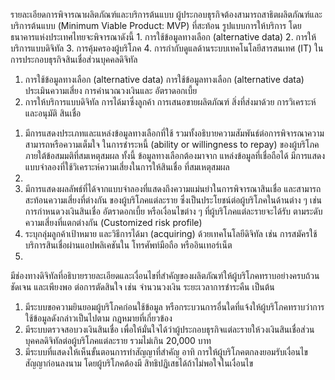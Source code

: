 รายละเอียดการพิจารณาผลิตภัณฑ์และบริการต้นแบบ
ผู้ประกอบธุรกิจต้องสามารถสาธิตผลิตภัณฑ์และบริการต้นแบบ (Minimum Viable Product: MVP) ที่สะท้อน
รูปแบบการให้บริการ โดยธนาคารแห่งประเทศไทยจะพิจารณาดังนี้ 1. การใช้ข้อมูลทางเลือก (alternative data) 2. การให้บริการแบบดิจิทัล 3. การคุ้มครองผู้บริโภค
4. การกำกับดูแลด้านระบบเทคโนโลยีสารสนเทศ (IT)
ในการประกอบธุรกิจสินเชื่อส่วนบุคคลดิจิทัล
1. การใช้ข้อมูลทางเลือก (alternative data)
การใช้ข้อมูลทางเลือก
(alternative data)
ประเมินความเสี่ยง
การคำนวณวงเงินและ
อัตราดอกเบี้ย
2. การให้บริการแบบดิจิทัล
การได้มาซึ่งลูกค้า
การเสนอขายผลิตภัณฑ์
สิ่งที่ส่งมาด้วย
การวิเคราะห์และอนุมัติ
สินเชื่อ
1) มีการแสดงประเภทและแหล่งข้อมูลทางเลือกที่ใช้ รวมทั้งอธิบายความสัมพันธ์ต่อการพิจารณาความสามารถหรือความเต็มใจ
ในการชำระหนี้ (ability or willingness to repay) ของผู้บริโภค ภายใต้ข้อสมมติที่สมเหตุสมผล ทั้งนี้ ข้อมูลทางเลือกต้องมาจาก
แหล่งข้อมูลที่เชื่อถือได้
มีการแสดงแบบจำลองที่ใช้วิเคราะห์ความเสี่ยงในการให้สินเชื่อ ที่สมเหตุสมผล
1)
2) มีการแสดงผลลัพธ์ที่ได้จากแบบจำลองที่แสดงถึงความแม่นยำในการพิจารณาสินเชื่อ และสามารถสะท้อนความเสี่ยงที่ต่างกัน
ของผู้บริโภคแต่ละราย ซึ่งเป็นประโยชน์ต่อผู้บริโภคในด้านต่าง ๆ เช่น การกำหนดวงเงินสินเชื่อ อัตราดอกเบี้ย หรือเงื่อนไขต่าง ๆ
ที่ผู้บริโภคแต่ละรายจะได้รับ ตามระดับความเสี่ยงที่แตกต่างกัน (Customized risk profile)
1) ระบุกลุ่มลูกค้าเป้าหมาย และวิธีการได้มา (acquiring) ด้วยเทคโนโลยีดิจิทัล เช่น การสมัครใช้บริการสินเชื่อผ่านแอปพลิเคชันใน
โทรศัพท์มือถือ หรืออินเทอร์เน็ต
1)
มีช่องทางดิจิทัลที่อธิบายรายละเอียดและเงื่อนไขที่สำคัญของผลิตภัณฑ์ให้ผู้บริโภคทราบอย่างครบถ้วน ชัดเจน และเพียงพอ
ต่อการตัดสินใจ เช่น จำนวนวงเงิน ระยะเวลาการชำระคืน เป็นต้น
1) มีระบบขอความยินยอมผู้บริโภคก่อนใช้ข้อมูล หรือกระบวนการอื่นใดที่แจ้งให้ผู้บริโภคทราบว่าการใช้ข้อมูลดังกล่าวเป็นไปตาม
กฎหมายที่เกี่ยวข้อง
2) มีระบบตรวจสอบวงเงินสินเชื่อ เพื่อให้มั่นใจได้ว่าผู้ประกอบธุรกิจแต่ละรายให้วงเงินสินเชื่อส่วนบุคคลดิจิทัลต่อผู้บริโภคแต่ละราย
รวมไม่เกิน 20,000 บาท
3) มีระบบที่แสดงให้เห็นขั้นตอนการทำสัญญาที่สำคัญ อาทิ การให้ผู้บริโภคตกลงยอมรับเงื่อนไขสัญญาก่อนลงนาม โดยผู้บริโภคต้องมี
สิทธิปฏิเสธได้ถ้าไม่พอใจในเงื่อนไข
